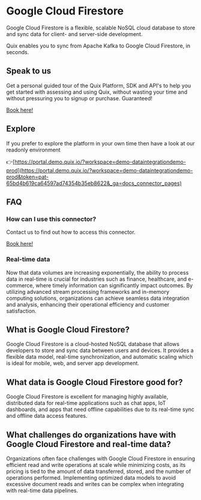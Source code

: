 <!--[tech-name]-->
# Google Cloud Firestore

<!--[blurb-about-tech]-->
Google Cloud Firestore is a flexible, scalable NoSQL cloud database to store and sync data for client- and server-side development.

Quix enables you to sync from Apache Kafka <span id="to_or_from">to</span> <span id="techname">Google Cloud Firestore</span>, in seconds.

## Speak to us

Get a personal guided tour of the Quix Platform, SDK and API's to help you get started with assessing and using Quix, without wasting your time and without pressuring you to signup or purchase. Guaranteed!

[Book here!](https://quix.io/book-a-demo)


## Explore

If you prefer to explore the platform in your own time then have a look at our readonly environment

👉[https://portal.demo.quix.io/?workspace=demo-dataintegrationdemo-prod](https://portal.demo.quix.io/?workspace=demo-dataintegrationdemo-prod&token=pat-65bd4b619ca64597ad74354b35eb8622&_ga=docs_connector_pages)


## FAQ 

### How can I use this connector?

Contact us to find out how to access this connector.

[Book here!](https://quix.io/book-a-demo)

### Real-time data

Now that data volumes are increasing exponentially, the ability to process data in real-time is crucial for industries such as finance, healthcare, and e-commerce, where timely information can significantly impact outcomes. By utilizing advanced stream processing frameworks and in-memory computing solutions, organizations can achieve seamless data integration and analysis, enhancing their operational efficiency and customer satisfaction.

## What is <span id="techname">Google Cloud Firestore</span>?

<!--[tech-seo-text]-->
Google Cloud Firestore is a cloud-hosted NoSQL database that allows developers to store and sync data between users and devices. It provides a flexible data model, real-time synchronization, and automatic scaling which is ideal for mobile, web, and server app development.

## What data is <span id="techname">Google Cloud Firestore</span> good for?

<!--[tech-data-seo-text]-->
Google Cloud Firestore is excellent for managing highly available, distributed data for real-time applications such as chat apps, IoT dashboards, and apps that need offline capabilities due to its real-time sync and offline data access features.

## What challenges do organizations have with <span id="techname">Google Cloud Firestore</span> and real-time data?

<!--[tech-challenges-seo-text]-->
Organizations often face challenges with Google Cloud Firestore in ensuring efficient read and write operations at scale while minimizing costs, as its pricing is tied to the amount of data transferred, stored, and the number of operations performed. Implementing optimized data models to avoid excessive document reads and writes can be complex when integrating with real-time data pipelines.